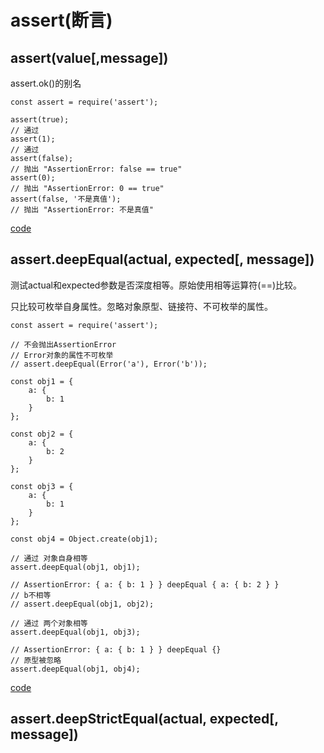 # assert(断言)

## assert(value[,message])
assert.ok()的别名

```
const assert = require('assert');

assert(true);
// 通过
assert(1);
// 通过
assert(false);
// 抛出 "AssertionError: false == true"
assert(0);
// 抛出 "AssertionError: 0 == true"
assert(false, '不是真值');
// 抛出 "AssertionError: 不是真值"
```

[code](../codes/assert/assert.js)

## assert.deepEqual(actual, expected[, message])
测试actual和expected参数是否深度相等。原始使用相等运算符(==)比较。

只比较可枚举自身属性。忽略对象原型、链接符、不可枚举的属性。

```
const assert = require('assert');

// 不会抛出AssertionError
// Error对象的属性不可枚举
// assert.deepEqual(Error('a'), Error('b'));

const obj1 = {
    a: {
        b: 1
    }
};

const obj2 = {
    a: {
        b: 2
    }
};

const obj3 = {
    a: {
        b: 1
    }
};

const obj4 = Object.create(obj1);

// 通过 对象自身相等
assert.deepEqual(obj1, obj1);

// AssertionError: { a: { b: 1 } } deepEqual { a: { b: 2 } }
// b不相等
// assert.deepEqual(obj1, obj2);

// 通过 两个对象相等
assert.deepEqual(obj1, obj3);

// AssertionError: { a: { b: 1 } } deepEqual {}
// 原型被忽略
assert.deepEqual(obj1, obj4);
```

[code](../codes/assert/assert-deepEqual.js)

## assert.deepStrictEqual(actual, expected[, message])
